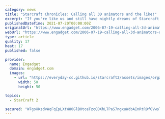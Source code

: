 ```yaml
---
category: news
title: "Starcraft Chronicles: Calling all 3D animators and the like!"
excerpt: "If you're like us and still have nightly dreams of Starcraft 2 but wake up cold and alone to the fact that it's still not here, then this could be the project for you. Blizzplanet brings word that ..."
publishedDateTime: 2021-07-20T00:00:00Z
originalUrl: "https://www.engadget.com/2006-07-19-calling-all-3d-animators-and-the-like.html"
webUrl: "https://www.engadget.com/2006-07-19-calling-all-3d-animators-and-the-like.html"
type: article
quality: 17
heat: 17
published: false

provider:
  name: Engadget
  domain: engadget.com
  images:
    - url: "https://everyday-cc.github.io/starcraft2/assets/images/organizations/engadget.com-50x50.jpg"
      width: 50
      height: 50

topics:
  - StarCraft 2

secured: "W7goXKzdvWqFqEpLXtW80GlB0tceTzcCDXhLTPaS7ngxuWdbAInRtR9fOVwsTQ0npFsHdxOhkHfplfl7C3DZcoeIFhBtSbxBDKDQMEs88Ewo48wlzFwgp4Zqi6Vg/QxjosbeCKBIQLWhKThQjPnNffVfIoNLfRcK0v9cWC9q1YVZvBhcgJZbMg2dD/HoZIqRAV3EKYTuX6dhioSXqMIqcbE9knmu9Yn+XkhzvKJw2FTGKBi4UTtVmhTqkCUlNVb2QM6uBSnqlrx4tgzNxspH74r8oxZ/2SMB+BNEMgPsAtpediYEV086ORKElVwMTV7vN7DQbvyaP0BLu9tAeDG0WlMzzJnXRtcRauaQwHUKH7I=;kx93seZqe2w1Q0CGc63DBw=="
---
```


